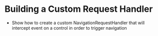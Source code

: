 # Building a Custom Request Handler

- Show how to create a custom NavigationRequestHandler that will intercept event on a control in order to trigger navigation